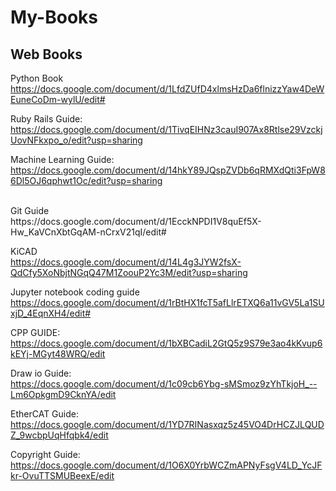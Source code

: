 # My-Books

## Web Books



Python Book <br>
https://docs.google.com/document/d/1LfdZUfD4xlmsHzDa6flnizzYaw4DeWEuneCoDm-wylU/edit#
<br>


Ruby Rails Guide: <br>
https://docs.google.com/document/d/1TivqEIHNz3cauI907Ax8Rtlse29VzckjUovNFkxpo_o/edit?usp=sharing



Machine Learning Guide:
https://docs.google.com/document/d/14hkY89JQspZVDb6qRMXdQti3FpW86Dl5OJ6qphwt1Oc/edit?usp=sharing

<br>
Git Guide <br>
https://docs.google.com/document/d/1EcckNPDI1V8quEf5X-Hw_KaVCnXbtGqAM-nCrxV21qI/edit#

KiCAD <br>
https://docs.google.com/document/d/14L4g3JYW2fsX-QdCfy5XoNbjtNGqQ47M1ZoouP2Yc3M/edit?usp=sharing

Jupyter notebook coding guide <br>
https://docs.google.com/document/d/1rBtHX1fcT5afLlrETXQ6a11vGV5La1SUxjD_4EqnXH4/edit#


CPP GUIDE: <br>
https://docs.google.com/document/d/1bXBCadiL2GtQ5z9S79e3ao4kKvup6kEYj-MGyt48WRQ/edit


Draw io Guide: <br>
https://docs.google.com/document/d/1c09cb6Ybg-sMSmoz9zYhTkjoH_--Lm6OpkgmD9CknYA/edit


EtherCAT Guide: <br>
https://docs.google.com/document/d/1YD7RINasxqz5z45VO4DrHCZJLQUDZ_9wcbpUqHfqbk4/edit


Copyright Guide: <br>
https://docs.google.com/document/d/1O6X0YrbWCZmAPNyFsgV4LD_YcJFkr-OvuTTSMUBeexE/edit










